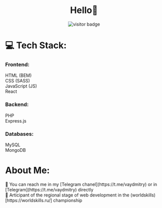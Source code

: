 <h1 align="center">Hello👋</h1>

<div align="center">
  <img src="https://visitor-badge.laobi.icu/badge?page_id=5Cord.5Cord" alt="visitor badge"/>
</div>


# 💻 Tech Stack:
<h3> Frontend: </h3>
HTML (BEM)<br>
CSS (SASS)<br>
JavaScript (JS)<br>
React<br>

<h3> Backend: </h3>
PHP<br>
Express.js<br>

<h3> Databases: </h3>
MySQL<br>
MongoDB<br>

<h1>About Me: </h1>
💬 You can reach me in my [Telegram chanel](https://t.me/vaydmitry) or in [Telegram](https://t.me/vaydmitry) directly<br>
🧑 Articipant of the regional stage of web development in the (worldskills)[https://worldskills.ru/] championship

<!--
**5Cord/5Cord** is a ✨ _special_ ✨ repository because its `README.md` (this file) appears on your GitHub profile.

Here are some ideas to get you started:

- 🔭 I’m currently working on ...
- 🌱 I’m currently learning ...
- 👯 I’m looking to collaborate on ...
- 🤔 I’m looking for help with ...
- 💬 Ask me about ...
- 📫 How to reach me: ...
- 😄 Pronouns: ...
- ⚡ Fun fact: ...
-->
